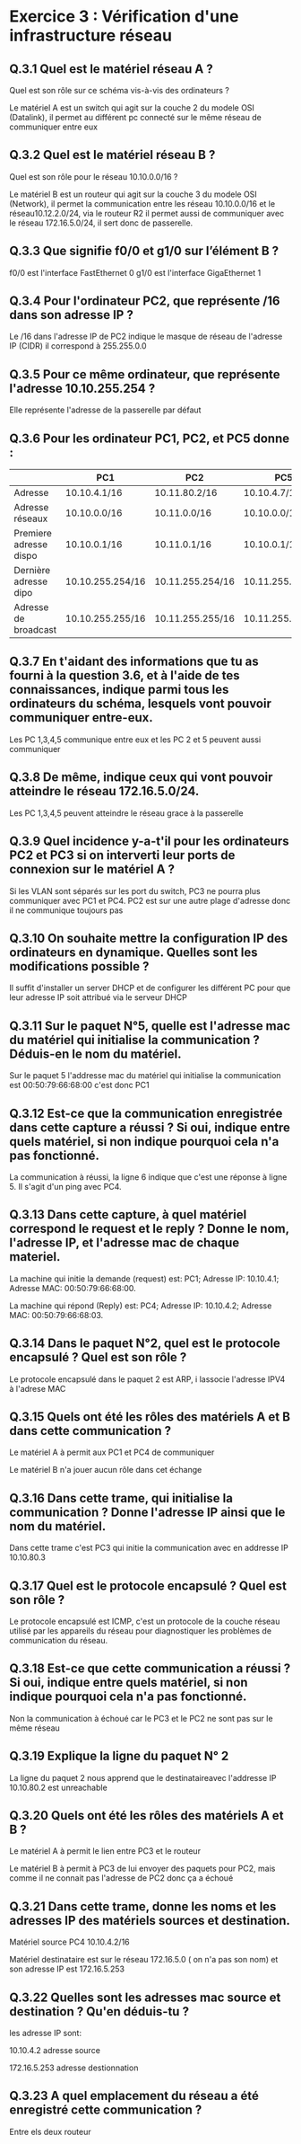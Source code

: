 # Exercice 3 : Vérification d'une infrastructure réseau

## Q.3.1 Quel est le matériel réseau A ?
Quel est son rôle sur ce schéma vis-à-vis des ordinateurs ?

  Le matériel A est un switch qui agit sur la couche 2 du modele OSI (Datalink), il permet au différent pc connecté sur le même réseau de communiquer entre eux

## Q.3.2 Quel est le matériel réseau B ?
Quel est son rôle pour le réseau 10.10.0.0/16 ?

  Le matériel B est un routeur qui agit sur la couche 3 du modele OSI (Network), il permet la communication entre les réseau 10.10.0.0/16 et le réseau10.12.2.0/24,
  via le routeur R2 il permet aussi de communiquer avec le réseau 172.16.5.0/24, il sert donc de passerelle.

## Q.3.3 Que signifie f0/0 et g1/0 sur l’élément B ?

  f0/0 est l'interface FastEthernet 0
  g1/0 est l'interface GigaEthernet 1

## Q.3.4 Pour l'ordinateur PC2, que représente /16 dans son adresse IP ?

  Le /16 dans l'adresse IP de PC2 indique le masque de réseau de l'adresse IP (CIDR) il correspond à 255.255.0.0

## Q.3.5 Pour ce même ordinateur, que représente l'adresse 10.10.255.254 ?

  Elle représente l'adresse de la passerelle par défaut

## Q.3.6 Pour les ordinateur PC1, PC2, et PC5 donne :


|                        | PC1              | PC2              | PC5              |
| ---------------------- | ---------------- | ---------------- | ---------------- |
| Adresse                | 10.10.4.1/16     | 10.11.80.2/16    | 10.10.4.7/15     |
| Adresse réseaux        | 10.10.0.0/16     | 10.11.0.0/16     | 10.10.0.0/15     |
| Premiere adresse dispo | 10.10.0.1/16     | 10.11.0.1/16     | 10.10.0.1/15     |
| Dernière adresse dipo  | 10.10.255.254/16 | 10.11.255.254/16 | 10.11.255.254/15 |
| Adresse de broadcast   | 10.10.255.255/16 | 10.11.255.255/16 | 10.11.255.255/15 |


## Q.3.7 En t'aidant des informations que tu as fourni à la question 3.6, et à l'aide de tes connaissances, indique parmi tous les ordinateurs du schéma, lesquels vont pouvoir communiquer entre-eux.

  Les PC 1,3,4,5 communique entre eux et les PC 2 et 5 peuvent aussi communiquer

## Q.3.8 De même, indique ceux qui vont pouvoir atteindre le réseau 172.16.5.0/24.

  Les PC 1,3,4,5 peuvent atteindre le réseau grace à la passerelle

## Q.3.9 Quel incidence y-a-t'il pour les ordinateurs PC2 et PC3 si on interverti leur ports de connexion sur le matériel A ?

  Si les VLAN sont séparés sur les port du switch, PC3 ne pourra plus communiquer avec PC1 et PC4. PC2 est sur une autre plage d'adresse donc il ne communique toujours pas

## Q.3.10 On souhaite mettre la configuration IP des ordinateurs en dynamique. Quelles sont les modifications possible ?

  Il suffit d'installer un server DHCP et de configurer les différent PC pour que leur adresse IP soit attribué via le serveur DHCP

## Q.3.11 Sur le paquet N°5, quelle est l'adresse mac du matériel qui initialise la communication ? Déduis-en le nom du matériel.

  Sur le paquet 5 l'addresse mac du matériel qui initialise la communication est 00:50:79:66:68:00 c'est donc PC1

## Q.3.12 Est-ce que la communication enregistrée dans cette capture a réussi ? Si oui, indique entre quels matériel, si non indique pourquoi cela n'a pas fonctionné.

  La communication à réussi, la ligne 6 indique que c'est une réponse à ligne 5. Il s'agit d'un ping avec PC4.

## Q.3.13 Dans cette capture, à quel matériel correspond le request et le reply ? Donne le nom, l'adresse IP, et l'adresse mac de chaque materiel.

  La machine qui initie la demande (request) est: PC1; Adresse IP: 10.10.4.1; Adresse MAC: 00:50:79:66:68:00.  

  La machine qui répond (Reply) est: PC4; Adresse IP: 10.10.4.2; Adresse MAC: 00:50:79:66:68:03.

## Q.3.14 Dans le paquet N°2, quel est le protocole encapsulé ? Quel est son rôle ?

  Le protocole encapsulé dans le paquet 2 est ARP, i lassocie l'adresse IPV4 à l'adrese MAC 

## Q.3.15 Quels ont été les rôles des matériels A et B dans cette communication ?

  Le matériel A à permit aux PC1 et PC4 de communiquer

  Le matériel B n'a jouer aucun rôle dans cet échange

## Q.3.16 Dans cette trame, qui initialise la communication ? Donne l'adresse IP ainsi que le nom du matériel.

  Dans cette trame c'est PC3 qui initie la communication avec en addresse IP 10.10.80.3

## Q.3.17 Quel est le protocole encapsulé ? Quel est son rôle ?

  Le protocole encapsulé est ICMP, c'est un protocole de la couche réseau utilisé par les appareils du réseau pour diagnostiquer les problèmes de communication du réseau.

## Q.3.18 Est-ce que cette communication a réussi ? Si oui, indique entre quels matériel, si non indique pourquoi cela n'a pas fonctionné.

  Non la communication à échoué car le PC3 et le PC2 ne sont pas sur le même réseau

## Q.3.19 Explique la ligne du paquet N° 2

  La ligne du paquet 2 nous apprend que le destinataireavec l'addresse IP 10.10.80.2 est unreachable

## Q.3.20 Quels ont été les rôles des matériels A et B ?

  Le matériel A à permit le lien entre PC3 et le routeur

  Le matériel B à permit à PC3 de lui envoyer des paquets pour PC2, mais comme il ne connait pas l'adresse de PC2 donc ça a échoué

## Q.3.21 Dans cette trame, donne les noms et les adresses IP des matériels sources et destination.

  Matériel source PC4 10.10.4.2/16

  Matériel destinataire est sur le réseau 172.16.5.0 ( on n'a pas son nom) et son adresse IP est 172.16.5.253

## Q.3.22 Quelles sont les adresses mac source et destination ? Qu'en déduis-tu ?

  les adresse IP sont:

  10.10.4.2 adresse source

  172.16.5.253 adresse destionnation

## Q.3.23 A quel emplacement du réseau a été enregistré cette communication ?

  Entre els deux routeur

